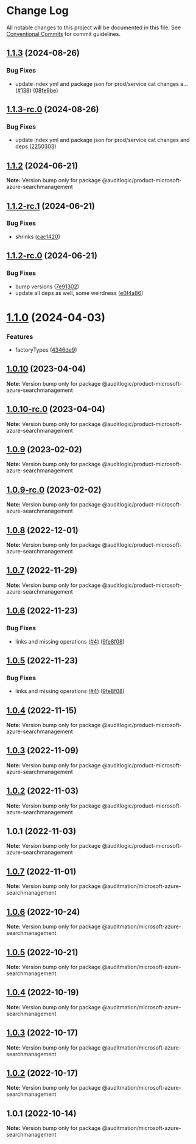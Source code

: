 # Change Log

All notable changes to this project will be documented in this file.
See [Conventional Commits](https://conventionalcommits.org) for commit guidelines.

## [1.1.3](https://github.com/auditlogic/product/compare/@auditlogic/product-microsoft-azure-searchmanagement@1.1.2...@auditlogic/product-microsoft-azure-searchmanagement@1.1.3) (2024-08-26)


### Bug Fixes

* update index yml and package json for prod/service cat changes a… ([#138](https://github.com/auditlogic/product/issues/138)) ([08fe9be](https://github.com/auditlogic/product/commit/08fe9beb1c8457462a19bc69caa02e6212d97e1a))





## [1.1.3-rc.0](https://github.com/auditlogic/product/compare/@auditlogic/product-microsoft-azure-searchmanagement@1.1.2...@auditlogic/product-microsoft-azure-searchmanagement@1.1.3-rc.0) (2024-08-26)


### Bug Fixes

* update index yml and package json for prod/service cat changes and deps ([2250303](https://github.com/auditlogic/product/commit/225030363a363608240135b7ebed386b28f01e4b))





## [1.1.2](https://github.com/auditlogic/product/compare/@auditlogic/product-microsoft-azure-searchmanagement@1.1.2-rc.1...@auditlogic/product-microsoft-azure-searchmanagement@1.1.2) (2024-06-21)

**Note:** Version bump only for package @auditlogic/product-microsoft-azure-searchmanagement





## [1.1.2-rc.1](https://github.com/auditlogic/product/compare/@auditlogic/product-microsoft-azure-searchmanagement@1.1.2-rc.0...@auditlogic/product-microsoft-azure-searchmanagement@1.1.2-rc.1) (2024-06-21)


### Bug Fixes

* shrinks ([cac1420](https://github.com/auditlogic/product/commit/cac14200fefcd8183ab69fe89a47bd3f70f563e9))





## [1.1.2-rc.0](https://github.com/auditlogic/product/compare/@auditlogic/product-microsoft-azure-searchmanagement@1.1.0...@auditlogic/product-microsoft-azure-searchmanagement@1.1.2-rc.0) (2024-06-21)


### Bug Fixes

* bump versions ([7e91302](https://github.com/auditlogic/product/commit/7e913023b8b312150ed7762c32fbbe616be71de5))
* update all deps as well, some weirdness ([e0f4a86](https://github.com/auditlogic/product/commit/e0f4a864714e2d3de6bbf3da014d5312fe53be2f))





# [1.1.0](https://github.com/auditlogic/product/compare/@auditlogic/product-microsoft-azure-searchmanagement@1.0.10...@auditlogic/product-microsoft-azure-searchmanagement@1.1.0) (2024-04-03)


### Features

* factoryTypes ([4346de9](https://github.com/auditlogic/product/commit/4346de92693aee892fccf725338ffc7b80ab182b))





## [1.0.10](https://github.com/auditlogic/product/compare/@auditlogic/product-microsoft-azure-searchmanagement@1.0.9...@auditlogic/product-microsoft-azure-searchmanagement@1.0.10) (2023-04-04)

**Note:** Version bump only for package @auditlogic/product-microsoft-azure-searchmanagement





## [1.0.10-rc.0](https://github.com/auditlogic/product/compare/@auditlogic/product-microsoft-azure-searchmanagement@1.0.9...@auditlogic/product-microsoft-azure-searchmanagement@1.0.10-rc.0) (2023-04-04)

**Note:** Version bump only for package @auditlogic/product-microsoft-azure-searchmanagement





## [1.0.9](https://github.com/auditlogic/product/compare/@auditlogic/product-microsoft-azure-searchmanagement@1.0.8...@auditlogic/product-microsoft-azure-searchmanagement@1.0.9) (2023-02-02)

**Note:** Version bump only for package @auditlogic/product-microsoft-azure-searchmanagement





## [1.0.9-rc.0](https://github.com/auditlogic/product/compare/@auditlogic/product-microsoft-azure-searchmanagement@1.0.8...@auditlogic/product-microsoft-azure-searchmanagement@1.0.9-rc.0) (2023-02-02)

**Note:** Version bump only for package @auditlogic/product-microsoft-azure-searchmanagement





## [1.0.8](https://github.com/auditlogic/product/compare/@auditlogic/product-microsoft-azure-searchmanagement@1.0.7...@auditlogic/product-microsoft-azure-searchmanagement@1.0.8) (2022-12-01)

**Note:** Version bump only for package @auditlogic/product-microsoft-azure-searchmanagement





## [1.0.7](https://github.com/auditlogic/product/compare/@auditlogic/product-microsoft-azure-searchmanagement@1.0.6...@auditlogic/product-microsoft-azure-searchmanagement@1.0.7) (2022-11-29)

**Note:** Version bump only for package @auditlogic/product-microsoft-azure-searchmanagement





## [1.0.6](https://github.com/auditlogic/product/compare/@auditlogic/product-microsoft-azure-searchmanagement@1.0.4...@auditlogic/product-microsoft-azure-searchmanagement@1.0.6) (2022-11-23)


### Bug Fixes

* links and missing operations ([#4](https://github.com/auditlogic/product/issues/4)) ([9fe8f08](https://github.com/auditlogic/product/commit/9fe8f08fe7c57fdb79f991ac35bd6ac2e7dcad38))





## [1.0.5](https://github.com/auditlogic/product/compare/@auditlogic/product-microsoft-azure-searchmanagement@1.0.4...@auditlogic/product-microsoft-azure-searchmanagement@1.0.5) (2022-11-23)


### Bug Fixes

* links and missing operations ([#4](https://github.com/auditlogic/product/issues/4)) ([9fe8f08](https://github.com/auditlogic/product/commit/9fe8f08fe7c57fdb79f991ac35bd6ac2e7dcad38))





## [1.0.4](https://github.com/auditlogic/product/compare/@auditlogic/product-microsoft-azure-searchmanagement@1.0.3...@auditlogic/product-microsoft-azure-searchmanagement@1.0.4) (2022-11-15)

**Note:** Version bump only for package @auditlogic/product-microsoft-azure-searchmanagement





## [1.0.3](https://github.com/auditlogic/product/compare/@auditlogic/product-microsoft-azure-searchmanagement@1.0.2...@auditlogic/product-microsoft-azure-searchmanagement@1.0.3) (2022-11-09)

**Note:** Version bump only for package @auditlogic/product-microsoft-azure-searchmanagement





## [1.0.2](https://github.com/auditlogic/product/compare/@auditlogic/product-microsoft-azure-searchmanagement@1.0.1...@auditlogic/product-microsoft-azure-searchmanagement@1.0.2) (2022-11-03)

**Note:** Version bump only for package @auditlogic/product-microsoft-azure-searchmanagement





## 1.0.1 (2022-11-03)

**Note:** Version bump only for package @auditlogic/product-microsoft-azure-searchmanagement





## [1.0.7](https://github.com/auditmation/store-content/compare/@auditmation/microsoft-azure-searchmanagement@1.0.6...@auditmation/microsoft-azure-searchmanagement@1.0.7) (2022-11-01)

**Note:** Version bump only for package @auditmation/microsoft-azure-searchmanagement





## [1.0.6](https://github.com/auditmation/store-content/compare/@auditmation/microsoft-azure-searchmanagement@1.0.5...@auditmation/microsoft-azure-searchmanagement@1.0.6) (2022-10-24)

**Note:** Version bump only for package @auditmation/microsoft-azure-searchmanagement





## [1.0.5](https://github.com/auditmation/store-content/compare/@auditmation/microsoft-azure-searchmanagement@1.0.4...@auditmation/microsoft-azure-searchmanagement@1.0.5) (2022-10-21)

**Note:** Version bump only for package @auditmation/microsoft-azure-searchmanagement





## [1.0.4](https://github.com/auditmation/store-content/compare/@auditmation/microsoft-azure-searchmanagement@1.0.3...@auditmation/microsoft-azure-searchmanagement@1.0.4) (2022-10-19)

**Note:** Version bump only for package @auditmation/microsoft-azure-searchmanagement





## [1.0.3](https://github.com/auditmation/store-content/compare/@auditmation/microsoft-azure-searchmanagement@1.0.2...@auditmation/microsoft-azure-searchmanagement@1.0.3) (2022-10-17)

**Note:** Version bump only for package @auditmation/microsoft-azure-searchmanagement





## [1.0.2](https://github.com/auditmation/store-content/compare/@auditmation/microsoft-azure-searchmanagement@1.0.1...@auditmation/microsoft-azure-searchmanagement@1.0.2) (2022-10-17)

**Note:** Version bump only for package @auditmation/microsoft-azure-searchmanagement





## 1.0.1 (2022-10-14)

**Note:** Version bump only for package @auditmation/microsoft-azure-searchmanagement
